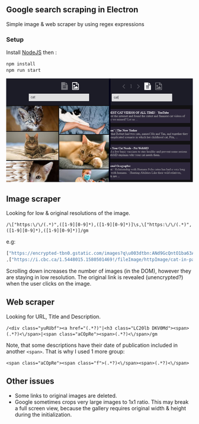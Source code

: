 ## Google search scraping in Electron
Simple image & web scraper by using regex expressions 

### Setup
Install [NodeJS](https://nodejs.org/) then :

```bash
npm install
npm run start
```

![Image](https://github.com/MaksymPylypenko/Google-scraper/blob/main/example.png)
## Image scraper
Looking for low & original resolutions of the image.
``` regex
/\["https:\/\/(.*)",([1-9][0-9]*),([1-9][0-9]*)]\s,\["https:\/\/(.*)",([1-9][0-9]*),([1-9][0-9]*)]/gm
```
e.g:
``` javascript
["https://encrypted-tbn0.gstatic.com/images?q\u003dtbn:ANd9GcQntO1ba63A1B1v0r6ilfBDcnfArFpIRcmyYg\u0026usqp\u003dCAU",183,275]
,["https://i.cbc.ca/1.5448015.1580501469!/fileImage/httpImage/cat-in-pain-facial-expression-scale.JPG",853,1280]
```
Scrolling down increases the number of images (in the DOM), however they are staying in low resolution. The original link is revealed (unencrypted?) when the user clicks on the image. 

## Web scraper
Looking for URL, Title and Description. 
``` regex
/<div class="yuRUbf"><a href="(.*?)"|<h3 class="LC20lb DKV0Md"><span>(.*?)<\/span>|<span class="aCOpRe"><span>(.*?)<\/span>/gm
```
Note, that some descriptions have their date of publication included in another `<span>`. That is why I used 1 more group:
``` regex
<span class="aCOpRe"><span class="f">(.*?)<\/span><span>(.*?)<\/span>
```

## Other issues
* Some links to original images are deleted. 
* Google sometimes crops very large images to 1x1 ratio. This may break a full screen view, because the gallery requires original width & height during the initialization.
